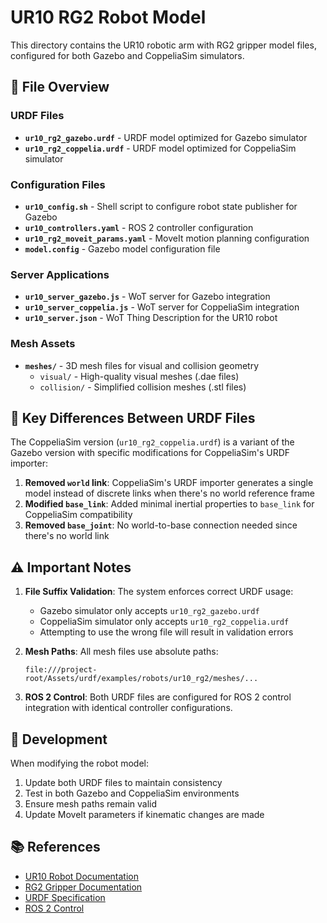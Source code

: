# UR10 RG2 Robot Model

This directory contains the UR10 robotic arm with RG2 gripper model files, configured for both Gazebo and CoppeliaSim simulators.

## 📁 File Overview

### URDF Files
- **`ur10_rg2_gazebo.urdf`** - URDF model optimized for Gazebo simulator
- **`ur10_rg2_coppelia.urdf`** - URDF model optimized for CoppeliaSim simulator

### Configuration Files
- **`ur10_config.sh`** - Shell script to configure robot state publisher for Gazebo
- **`ur10_controllers.yaml`** - ROS 2 controller configuration
- **`ur10_rg2_moveit_params.yaml`** - MoveIt motion planning configuration
- **`model.config`** - Gazebo model configuration file

### Server Applications
- **`ur10_server_gazebo.js`** - WoT server for Gazebo integration
- **`ur10_server_coppelia.js`** - WoT server for CoppeliaSim integration
- **`ur10_server.json`** - WoT Thing Description for the UR10 robot

### Mesh Assets
- **`meshes/`** - 3D mesh files for visual and collision geometry
  - `visual/` - High-quality visual meshes (.dae files)
  - `collision/` - Simplified collision meshes (.stl files)

## 🔄 Key Differences Between URDF Files

The CoppeliaSim version (`ur10_rg2_coppelia.urdf`) is a variant of the Gazebo version with specific modifications for CoppeliaSim's URDF importer:

1. **Removed `world` link**: CoppeliaSim's URDF importer generates a single model instead of discrete links when there's no world reference frame
2. **Modified `base_link`**: Added minimal inertial properties to `base_link` for CoppeliaSim compatibility
3. **Removed `base_joint`**: No world-to-base connection needed since there's no world link


## ⚠️ Important Notes

1. **File Suffix Validation**: The system enforces correct URDF usage:
   - Gazebo simulator only accepts `ur10_rg2_gazebo.urdf`
   - CoppeliaSim simulator only accepts `ur10_rg2_coppelia.urdf`
   - Attempting to use the wrong file will result in validation errors

2. **Mesh Paths**: All mesh files use absolute paths:
   ```
   file:///project-root/Assets/urdf/examples/robots/ur10_rg2/meshes/...
   ```

3. **ROS 2 Control**: Both URDF files are configured for ROS 2 control integration with identical controller configurations.

## 🔧 Development

When modifying the robot model:
1. Update both URDF files to maintain consistency
2. Test in both Gazebo and CoppeliaSim environments
3. Ensure mesh paths remain valid
4. Update MoveIt parameters if kinematic changes are made

## 📚 References

- [UR10 Robot Documentation](https://www.universal-robots.com/products/ur10-robot/)
- [RG2 Gripper Documentation](https://onrobot.com/en/products/rg2-finger-gripper)
- [URDF Specification](http://wiki.ros.org/urdf/XML)
- [ROS 2 Control](https://control.ros.org/)
